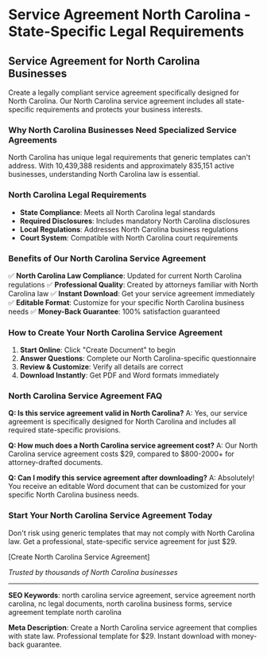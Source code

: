 # Service Agreement North Carolina - State-Specific Legal Requirements

## Service Agreement for North Carolina Businesses

Create a legally compliant service agreement specifically designed for North Carolina. Our North Carolina service agreement includes all state-specific requirements and protects your business interests.

### Why North Carolina Businesses Need Specialized Service Agreements

North Carolina has unique legal requirements that generic templates can't address. With 10,439,388 residents and approximately 835,151 active businesses, understanding North Carolina law is essential.

### North Carolina Legal Requirements

- **State Compliance**: Meets all North Carolina legal standards
- **Required Disclosures**: Includes mandatory North Carolina disclosures
- **Local Regulations**: Addresses North Carolina business regulations
- **Court System**: Compatible with North Carolina court requirements

### Benefits of Our North Carolina Service Agreement

✅ **North Carolina Law Compliance**: Updated for current North Carolina regulations
✅ **Professional Quality**: Created by attorneys familiar with North Carolina law
✅ **Instant Download**: Get your service agreement immediately
✅ **Editable Format**: Customize for your specific North Carolina business needs
✅ **Money-Back Guarantee**: 100% satisfaction guaranteed

### How to Create Your North Carolina Service Agreement

1. **Start Online**: Click "Create Document" to begin
2. **Answer Questions**: Complete our North Carolina-specific questionnaire
3. **Review & Customize**: Verify all details are correct
4. **Download Instantly**: Get PDF and Word formats immediately

### North Carolina Service Agreement FAQ

**Q: Is this service agreement valid in North Carolina?**
A: Yes, our service agreement is specifically designed for North Carolina and includes all required state-specific provisions.

**Q: How much does a North Carolina service agreement cost?**
A: Our North Carolina service agreement costs $29, compared to $800-2000+ for attorney-drafted documents.

**Q: Can I modify this service agreement after downloading?**
A: Absolutely! You receive an editable Word document that can be customized for your specific North Carolina business needs.

### Start Your North Carolina Service Agreement Today

Don't risk using generic templates that may not comply with North Carolina law. Get a professional, state-specific service agreement for just $29.

[Create North Carolina Service Agreement]

_Trusted by thousands of North Carolina businesses_

---

**SEO Keywords**: north carolina service agreement, service agreement north carolina, nc legal documents, north carolina business forms, service agreement template north carolina

**Meta Description**: Create a North Carolina service agreement that complies with state law. Professional template for $29. Instant download with money-back guarantee.
